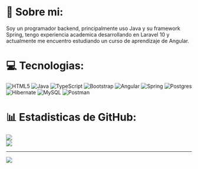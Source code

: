 # 💫 Sobre mi:
Soy un programador backend, principalmente uso Java y su framework Spring, tengo experiencia academica desarrollando en Laravel 10 y actualmente me encuentro estudiando un curso de aprendizaje de Angular.


# 💻 Tecnologias:
![HTML5](https://img.shields.io/badge/html5-%23E34F26.svg?style=for-the-badge&logo=html5&logoColor=white) ![Java](https://img.shields.io/badge/java-%23ED8B00.svg?style=for-the-badge&logo=openjdk&logoColor=white) ![TypeScript](https://img.shields.io/badge/typescript-%23007ACC.svg?style=for-the-badge&logo=typescript&logoColor=white) ![Bootstrap](https://img.shields.io/badge/bootstrap-%238511FA.svg?style=for-the-badge&logo=bootstrap&logoColor=white) ![Angular](https://img.shields.io/badge/angular-%23DD0031.svg?style=for-the-badge&logo=angular&logoColor=white) ![Spring](https://img.shields.io/badge/spring-%236DB33F.svg?style=for-the-badge&logo=spring&logoColor=white) ![Postgres](https://img.shields.io/badge/postgres-%23316192.svg?style=for-the-badge&logo=postgresql&logoColor=white) ![Hibernate](https://img.shields.io/badge/Hibernate-59666C?style=for-the-badge&logo=Hibernate&logoColor=white) ![MySQL](https://img.shields.io/badge/mysql-4479A1.svg?style=for-the-badge&logo=mysql&logoColor=white) ![Postman](https://img.shields.io/badge/Postman-FF6C37?style=for-the-badge&logo=postman&logoColor=white)
# 📊 Estadisticas de GitHub:
![](https://nirzak-streak-stats.vercel.app/?user=ObandoGarcia&theme=dark&hide_border=false)<br/>
![](https://github-readme-stats.vercel.app/api/top-langs/?username=ObandoGarcia&theme=dark&hide_border=false&include_all_commits=false&count_private=false&layout=compact)

---
[![](https://visitcount.itsvg.in/api?id=ObandoGarcia&icon=0&color=0)](https://visitcount.itsvg.in)

<!-- Proudly created with GPRM ( https://gprm.itsvg.in ) -->
